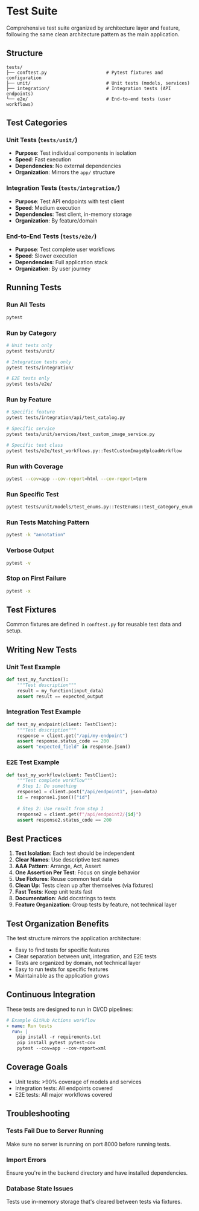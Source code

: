 # Test Suite

Comprehensive test suite organized by architecture layer and feature, following the same clean architecture pattern as the main application.

## Structure

```
tests/
├── conftest.py                      # Pytest fixtures and configuration
├── unit/                            # Unit tests (models, services)
├── integration/                     # Integration tests (API endpoints)
└── e2e/                             # End-to-end tests (user workflows)
```

## Test Categories

### Unit Tests (`tests/unit/`)
- **Purpose**: Test individual components in isolation
- **Speed**: Fast execution
- **Dependencies**: No external dependencies
- **Organization**: Mirrors the `app/` structure

### Integration Tests (`tests/integration/`)
- **Purpose**: Test API endpoints with test client
- **Speed**: Medium execution
- **Dependencies**: Test client, in-memory storage
- **Organization**: By feature/domain

### End-to-End Tests (`tests/e2e/`)
- **Purpose**: Test complete user workflows
- **Speed**: Slower execution
- **Dependencies**: Full application stack
- **Organization**: By user journey

## Running Tests

### Run All Tests
```bash
pytest
```

### Run by Category
```bash
# Unit tests only
pytest tests/unit/

# Integration tests only
pytest tests/integration/

# E2E tests only
pytest tests/e2e/
```

### Run by Feature
```bash
# Specific feature
pytest tests/integration/api/test_catalog.py

# Specific service
pytest tests/unit/services/test_custom_image_service.py

# Specific test class
pytest tests/e2e/test_workflows.py::TestCustomImageUploadWorkflow
```

### Run with Coverage
```bash
pytest --cov=app --cov-report=html --cov-report=term
```

### Run Specific Test
```bash
pytest tests/unit/models/test_enums.py::TestEnums::test_category_enum
```

### Run Tests Matching Pattern
```bash
pytest -k "annotation"
```

### Verbose Output
```bash
pytest -v
```

### Stop on First Failure
```bash
pytest -x
```

## Test Fixtures

Common fixtures are defined in `conftest.py` for reusable test data and setup.

## Writing New Tests

### Unit Test Example
```python
def test_my_function():
    """Test description"""
    result = my_function(input_data)
    assert result == expected_output
```

### Integration Test Example
```python
def test_my_endpoint(client: TestClient):
    """Test description"""
    response = client.get("/api/my-endpoint")
    assert response.status_code == 200
    assert "expected_field" in response.json()
```

### E2E Test Example
```python
def test_my_workflow(client: TestClient):
    """Test complete workflow"""
    # Step 1: Do something
    response1 = client.post("/api/endpoint1", json=data)
    id = response1.json()["id"]
    
    # Step 2: Use result from step 1
    response2 = client.get(f"/api/endpoint2/{id}")
    assert response2.status_code == 200
```

## Best Practices

1. **Test Isolation**: Each test should be independent
2. **Clear Names**: Use descriptive test names
3. **AAA Pattern**: Arrange, Act, Assert
4. **One Assertion Per Test**: Focus on single behavior
5. **Use Fixtures**: Reuse common test data
6. **Clean Up**: Tests clean up after themselves (via fixtures)
7. **Fast Tests**: Keep unit tests fast
8. **Documentation**: Add docstrings to tests
9. **Feature Organization**: Group tests by feature, not technical layer

## Test Organization Benefits

The test structure mirrors the application architecture:
- Easy to find tests for specific features
- Clear separation between unit, integration, and E2E tests
- Tests are organized by domain, not technical layer
- Easy to run tests for specific features
- Maintainable as the application grows

## Continuous Integration

These tests are designed to run in CI/CD pipelines:

```yaml
# Example GitHub Actions workflow
- name: Run tests
  run: |
    pip install -r requirements.txt
    pip install pytest pytest-cov
    pytest --cov=app --cov-report=xml
```

## Coverage Goals

- Unit tests: >90% coverage of models and services
- Integration tests: All endpoints covered
- E2E tests: All major workflows covered

## Troubleshooting

### Tests Fail Due to Server Running
Make sure no server is running on port 8000 before running tests.

### Import Errors
Ensure you're in the backend directory and have installed dependencies.

### Database State Issues
Tests use in-memory storage that's cleared between tests via fixtures.